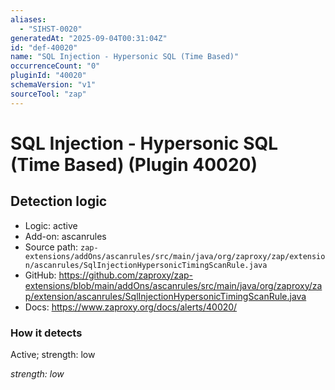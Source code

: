 ```yaml
---
aliases:
  - "SIHST-0020"
generatedAt: "2025-09-04T00:31:04Z"
id: "def-40020"
name: "SQL Injection - Hypersonic SQL (Time Based)"
occurrenceCount: "0"
pluginId: "40020"
schemaVersion: "v1"
sourceTool: "zap"
---
```


# SQL Injection - Hypersonic SQL (Time Based) (Plugin 40020)

## Detection logic

- Logic: active
- Add-on: ascanrules
- Source path: `zap-extensions/addOns/ascanrules/src/main/java/org/zaproxy/zap/extension/ascanrules/SqlInjectionHypersonicTimingScanRule.java`
- GitHub: https://github.com/zaproxy/zap-extensions/blob/main/addOns/ascanrules/src/main/java/org/zaproxy/zap/extension/ascanrules/SqlInjectionHypersonicTimingScanRule.java
- Docs: https://www.zaproxy.org/docs/alerts/40020/

### How it detects

Active; strength: low

_strength: low_

